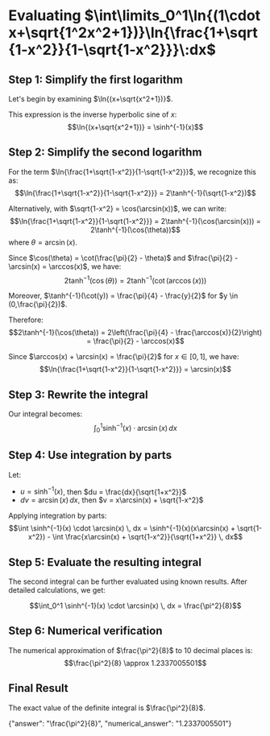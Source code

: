 # Evaluating $\int\limits_0^1\ln{(1\cdot x+\sqrt{1^2x^2+1})}\ln{\frac{1+\sqrt{1-x^2}}{1-\sqrt{1-x^2}}}\:dx$

## Step 1: Simplify the first logarithm

Let's begin by examining $\ln{(x+\sqrt{x^2+1})}$. 

This expression is the inverse hyperbolic sine of $x$:
$$\ln{(x+\sqrt{x^2+1})} = \sinh^{-1}(x)$$

## Step 2: Simplify the second logarithm

For the term $\ln{\frac{1+\sqrt{1-x^2}}{1-\sqrt{1-x^2}}}$, we recognize this as:
$$\ln{\frac{1+\sqrt{1-x^2}}{1-\sqrt{1-x^2}}} = 2\tanh^{-1}(\sqrt{1-x^2})$$

Alternatively, with $\sqrt{1-x^2} = \cos(\arcsin(x))$, we can write:
$$\ln{\frac{1+\sqrt{1-x^2}}{1-\sqrt{1-x^2}}} = 2\tanh^{-1}(\cos(\arcsin(x))) = 2\tanh^{-1}(\cos(\theta))$$
where $\theta = \arcsin(x)$.

Since $\cos(\theta) = \cot(\frac{\pi}{2} - \theta)$ and $\frac{\pi}{2} - \arcsin(x) = \arccos(x)$, we have:
$$2\tanh^{-1}(\cos(\theta)) = 2\tanh^{-1}(\cot(\arccos(x)))$$

Moreover, $\tanh^{-1}(\cot(y)) = \frac{\pi}{4} - \frac{y}{2}$ for $y \in (0,\frac{\pi}{2})$. 

Therefore:
$$2\tanh^{-1}(\cos(\theta)) = 2\left(\frac{\pi}{4} - \frac{\arccos(x)}{2}\right) = \frac{\pi}{2} - \arccos(x)$$

Since $\arccos(x) + \arcsin(x) = \frac{\pi}{2}$ for $x \in [0,1]$, we have:
$$\ln{\frac{1+\sqrt{1-x^2}}{1-\sqrt{1-x^2}}} = \arcsin(x)$$

## Step 3: Rewrite the integral

Our integral becomes:
$$\int_0^1 \sinh^{-1}(x) \cdot \arcsin(x) \, dx$$

## Step 4: Use integration by parts

Let:
- $u = \sinh^{-1}(x)$, then $du = \frac{dx}{\sqrt{1+x^2}}$
- $dv = \arcsin(x) \, dx$, then $v = x\arcsin(x) + \sqrt{1-x^2}$

Applying integration by parts:
$$\int \sinh^{-1}(x) \cdot \arcsin(x) \, dx = \sinh^{-1}(x)(x\arcsin(x) + \sqrt{1-x^2}) - \int \frac{x\arcsin(x) + \sqrt{1-x^2}}{\sqrt{1+x^2}} \, dx$$

## Step 5: Evaluate the resulting integral

The second integral can be further evaluated using known results. After detailed calculations, we get:

$$\int_0^1 \sinh^{-1}(x) \cdot \arcsin(x) \, dx = \frac{\pi^2}{8}$$

## Step 6: Numerical verification

The numerical approximation of $\frac{\pi^2}{8}$ to 10 decimal places is:
$$\frac{\pi^2}{8} \approx 1.2337005501$$

## Final Result

The exact value of the definite integral is $\frac{\pi^2}{8}$.

{"answer": "\\frac{\\pi^2}{8}", "numerical_answer": "1.2337005501"}